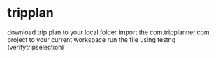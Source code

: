 # tripplan
download trip plan to your local folder
import the com.tripplanner.com project to your current workspace
run the file using testng  (verifytripselection)
